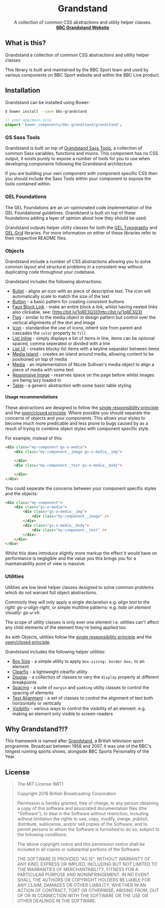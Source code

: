 <h1 align="center">Grandstand</h1>
<p align="center">
    A collection of common CSS abstractions and utility helper classes.<br />
    <a href="http://bbc.github.io/bbc-grandstand" target="_blank"><b>BBC Grandstand Website</b></a>
</p>

## What is this?

Grandstand a collection of common CSS abstractions and utility helper classes

This library is built and maintained by the BBC Sport team and used by various components on BBC Sport website and within the BBC Live product.

## Installation

Grandstand can be installed using Bower:

```bash
$ bower install --save bbc-grandstand
```

```sass
// your-app/main.scss
@import 'bower_components/bbc-grandstand/grandstand';
```

### GS Sass Tools

Grandstand is built on top of [Grandstand Sass Tools](https://github.com/bbc/gs-sass-tools), a collection of common Sass variables, functions and mixins. This component has no CSS output, it exists purely to expose a number of tools for you to use when developing components following the Grandstand architecture.

If you are building your own component with component specific CSS then you should include the Sass Tools within your component to expose the tools contained within.

### GEL Foundations

The GEL Foundations are an un-opinionated code implementation of the GEL Foundational guidelines. Grandstand is built on top of these foundations adding a layer of opinion about how they should be used.

Grandstand outputs helper utility classes for both the [GEL Typography](https://github.com/bbc/gel-typography) and [GEL Grid](https://github.com/bbc/gel-grid) libraries. For more information on either of these libraries refer to their respective README files.

### Objects

Grandstand include a number of CSS abstractions allowing you to solve common layout and structural problems in a consistent way without duplicating code throughout your codebase.

Grandstand includes the following abstractions:

- [Bullet](https://github.com/bbc/bbc-grandstand/blob/master/lib/objects/_bullet.scss) - aligns an icon with an piece of descriptive text. The icon will automatically scale to match the size of the text
- [Button](https://github.com/bbc/bbc-grandstand/blob/master/lib/objects/_button.scss) - a basic pattern for creating consistent buttons
- [Faux Block Link](https://github.com/bbc/bbc-grandstand/blob/master/lib/objects/_faux-block-link.scss) - make an entire block a link, whilst having nested links also clickable, see: [http://bit.ly/1q8E3Q3](http://bit.ly/1q8E3Q3)
- [Flag](https://github.com/bbc/bbc-grandstand/blob/master/lib/objects/_flag.scss) - similar to the media object in design pattern but control over the vertical alignments of the text and image
- [Icon](https://github.com/bbc/bbc-grandstand/blob/master/lib/objects/_icons.scss) - standardise the use of icons, inherit size from parent and cascades the `color` property to `fill`  
- [List Inline](https://github.com/bbc/bbc-grandstand/blob/master/lib/objects/_list-inline.scss) - simply displays a list of items in line, items can be optional spaced, comma seperated or divided with a line
- [List UI](https://github.com/bbc/bbc-grandstand/blob/master/lib/objects/_list-ui.scss) - creates blocky list items with a keyline separator between items
- [Media Island](https://github.com/bbc/bbc-grandstand/blob/master/lib/objects/_media-island.scss) - creates an island around media, allowing content to be positioned on top of media
- [Media](https://github.com/bbc/bbc-grandstand/blob/master/lib/objects/_media.scss) - an implementation of Nicole Sullivan's media object to align a piece of media with some text
- [Responsive Image](https://github.com/bbc/bbc-grandstand/blob/master/lib/objects/_responsive-image.scss) - reserves space on the page before whilst images are being lazy loaded in
- [Table](https://github.com/bbc/bbc-grandstand/blob/master/lib/objects/_table.scss) - a generic abstraction with some basic table styling

#### Usage recommendations

These abstractions are designed to follow the [single responsibility principle](http://csswizardry.com/2012/04/the-single-responsibility-principle-applied-to-css/) and the [open/closed principle](http://csswizardry.com/2012/06/the-open-closed-principle-applied-to-css/). Where possible you should separate the concerns of objects and your components. This allows your styles to become much more predicable and less prone to bugs caused by as a result of trying to combine object styles with component specific style.

For example, instead of this:

```html
<div class="my-component gs-o-media">
    <div class="my-component__image gs-o-media__img">

    </div>
    <div class="my-component__text gs-o-media__body">

    </div>
</div>
```

You could separate the concerns between your component specific styles and the objects:

```html
<div class="my-component">
    <div class="gs-o-media">
        <div class="gs-o-media__img">
            <div class="my-component__image" />
        </div>
        <div class="gs-o-media__body">
            <div class="my-component__text" />
        </div>
    </div>
</div>
```

Whilst this does introduce slightly more markup the effect it would have on performance is negligible and the value you this brings you for a maintainability point of view is massive.

### Utilities

Utilities are low level helper classes designed to solve common problems which do not warrant full object abstractions.

Commonly they will only apply a single declaration e.g. *align text to the right: gs-u-align-right*, or simple multiline patterns: e.g. *hide an element visually: gs-u-vh*.

The scope of utility classes is only ever one element i.e. utilities can't affect any child elements of the element they're being applied too.

As with Objects, utilities follow the [single responsibility principle](http://csswizardry.com/2012/04/the-single-responsibility-principle-applied-to-css/) and the [open/closed principle](http://csswizardry.com/2012/06/the-open-closed-principle-applied-to-css/).

Grandstand includes the following helper utilities:

- [Box Size](https://github.com/bbc/bbc-grandstand/blob/master/lib/utilities/_box-size.scss) - a simple utility to apply `box-sizing: border-box;` to an element
- [Clearfix](https://github.com/bbc/bbc-grandstand/blob/master/lib/utilities/_clearfix.scss) - a lightweight clearfix utility
- [Display](https://github.com/bbc/bbc-grandstand/blob/master/lib/utilities/_display.scss) - a collection of classes to vary the `display` property at different breakpoints
- [Spacing](https://github.com/bbc/bbc-grandstand/blob/master/lib/utilities/_spacing.scss) - a suite of `margin` and `padding` utility classes to control the spacing of elements
- [Text Alignment](https://github.com/bbc/bbc-grandstand/blob/master/lib/utilities/_text-alignment.scss) - a set of classes to control the alignment of text both horizontally or vertically
- [Visibility](https://github.com/bbc/bbc-grandstand/blob/master/lib/utilities/_visibility.scss) - various ways to control the visibility of an element. e.g. making an element only visible to screen-readers

## Why Grandstand?!?

This framework is named after [Grandstand](https://www.youtube.com/watch?v=HLHMxFGqhIs), a British television sport programme. Broadcast between 1958 and 2007, it was one of the BBC's longest running sports shows, alongside BBC Sports Personality of the Year.

## License

> The MIT License (MIT)
>
> Copyright 2016 British Broadcasting Corporation
>
> Permission is hereby granted, free of charge, to any person obtaining a copy of
> this software and associated documentation files (the "Software"), to deal in
> the Software without restriction, including without limitation the rights to
> use, copy, modify, merge, publish, distribute, sublicense, and/or sell copies of
> the Software, and to permit persons to whom the Software is furnished to do so,
> subject to the following conditions:
>
> The above copyright notice and this permission notice shall be included in all
> copies or substantial portions of the Software.
>
> THE SOFTWARE IS PROVIDED "AS IS", WITHOUT WARRANTY OF ANY KIND, EXPRESS OR
> IMPLIED, INCLUDING BUT NOT LIMITED TO THE WARRANTIES OF MERCHANTABILITY, FITNESS
> FOR A PARTICULAR PURPOSE AND NONINFRINGEMENT. IN NO EVENT SHALL THE AUTHORS OR
> COPYRIGHT HOLDERS BE LIABLE FOR ANY CLAIM, DAMAGES OR OTHER LIABILITY, WHETHER
> IN AN ACTION OF CONTRACT, TORT OR OTHERWISE, ARISING FROM, OUT OF OR IN
> CONNECTION WITH THE SOFTWARE OR THE USE OR OTHER DEALINGS IN THE SOFTWARE.
